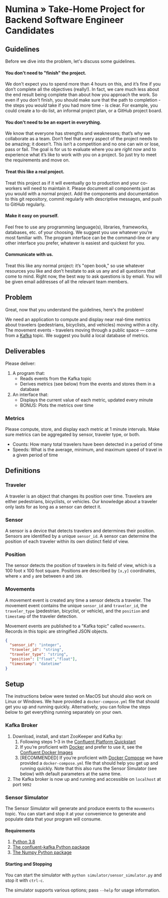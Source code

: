 # Numina » Take-Home Project for Backend Software Engineer Candidates

## Guidelines
Before we dive into the problem, let's discuss some guidelines.

#### You don't need to "finish" the project.
We don't expect you to spend more than 4 hours on this, and it’s fine if you don’t complete all the objectives (really!). In fact, we care much less about the end result being complete than about how you approach the work. So even if you don't finish, you should make sure that the path to completion - the steps you _would_ take if you had more time - is clear. For example, you could create a to-do list, an informal project plan, or a GitHub project board.

#### You don't need to be an expert in everything.
We know that everyone has strengths and weaknesses; that’s why we collaborate as a team. Don’t feel that every aspect of the project needs to be amazing; it doesn’t. This isn’t a competition and no one can win or lose, pass or fail. The goal is for us to evaluate where you are _right now_ and to experience what it’s like to work with you on a project. So just try to meet the requirements and move on.

#### Treat this like a real project.
Treat this project as if it will eventually go to production and your co-workers will need to maintain it. Please document all components just as you would with a normal project. Add the components and documentation to this git repository, commit regularly with descriptive messages, and push to GitHub regularly.

#### Make it easy on yourself.
Feel free to use any programming language(s), libraries, frameworks, databases, etc. of your choosing. We suggest you use whatever you’re most familiar with. The program interface can be the command-line or any other interface you prefer, whatever is easiest and quickest for you.

#### Communicate with us.
Treat this like any normal project: it’s "open book," so use whatever resources you like and don’t hesitate to ask us any and all questions that come to mind. Right now, the best way to ask questions is by email. You will be given email addresses of all the relevant team members.

## Problem

Great, now that you understand the guidelines, here's the problem!

We need an application to compute and display near real-time metrics about travelers (pedestrians, bicyclists, and vehicles) moving within a city. The movement events - travelers moving through a public space — come from a [Kafka](https://kafka.apache.org/) topic. We suggest you build a local database of metrics.

## Deliverables

Please deliver:

1. A program that:
    * Reads events from the Kafka topic
    * Derives metrics (see below) from the events and stores them in a database
1. An interface that:
    * Displays the current value of each metric, updated every minute
    * BONUS: Plots the metrics over time

### Metrics
Please compute, store, and display each metric at 1 minute intervals. Make sure metrics can be aggregated by sensor, traveler type, or both.

* Counts: How many total travelers have been detected in a period of time
* Speeds: What is the average, minimum, and maximum speed of travel in a given period of time

## Definitions

### Traveler
A traveler is an object that changes its position over time. Travelers are either pedestrians, bicyclists, or vehicles. Our knowledge about a traveler only lasts for as long as a sensor can detect it.

### Sensor
A sensor is a device that detects travelers and determines their position. Sensors are identified by a unique `sensor_id`. A sensor can determine the position of each traveler within its own distinct field of view.

### Position
The sensor detects the position of travelers in its field of view, which is a 100 foot x 100 foot square. Positions are described by `[x,y]` coordinates, where  `x` and `y` are between `0` and `100`.

### Movements

A movement event is created any time a sensor detects a traveler. The movement event contains the unique `sensor_id` and `traveler_id`, the `traveler_type` (pedestrian, bicyclist, or vehicle), and the `position` and `timestamp` of the traveler detection.

Movement events are published to a "Kafka topic" called `movements`. Records in this topic are stringified JSON objects.

```json
{
  "sensor_id": "integer",
  "traveler_id": "string",
  "traveler_type": "string",
  "position": ["float","float"],
  "timestamp": "datetime"
}
```

## Setup
The instructions below were tested on MacOS but should also work on Linux or Windows. We have provided a `docker-compose.yml` file that should get you up and running quickly. Alternatively, you can follow the steps below to get everything running separately on your own.

### Kafka Broker

1. Download, install, and start ZooKeeper and Kafka by:
   1. Following steps 1–3 in the
   [Confluent Platform Quickstart](http://docs.confluent.io/current/quickstart.html)
   1. If you’re proficient with [Docker](https://www.docker.com) and prefer to use it, see the
      [Confluent Docker Images](http://docs.confluent.io/current/cp-docker-images/docs/index.html)
    1. [RECOMMENDED] If you’re proficient with [Docker Compose](https://docs.docker.com/compose/) we have provided a `docker-compose.yml` file that should help you get up and running quickly. Note that this also runs the Sensor Simulator (see below) with default parameters at the same time.
2. The Kafka broker is now up and running and accessible on `localhost` at port `9092`

### Sensor Simulator

The Sensor Simulator will generate and produce events to the `movements` topic. You can start and stop it at your convenience to generate and populate data that your program will consume.

#### Requirements

1. [Python 3.8](https://www.python.org/)
1. [The confluent-kafka Python package](https://github.com/confluentinc/confluent-kafka-python)
1. [The Numpy Python package](http://www.numpy.org/)

#### Starting and Stopping

You can start the simulator with `python simulator/sensor_simulator.py` and stop it with `ctrl-c`.

The simulator supports various options; pass `--help` for usage information.
